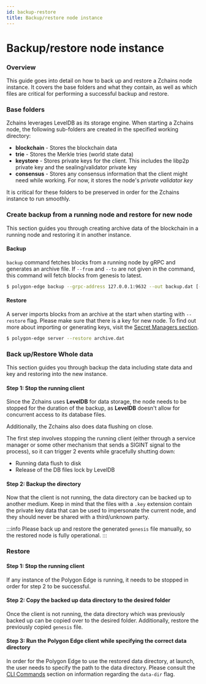 ```yaml
---
id: backup-restore
title: Backup/restore node instance
---
```


# Backup/restore node instance

### Overview

This guide goes into detail on how to back up and restore a Zchains node instance. It covers the base folders and what they contain, as well as which files are critical for performing a successful backup and restore.

### Base folders

Zchains leverages LevelDB as its storage engine. When starting a Zchains node, the following sub-folders are created in the specified working directory:

* **blockchain** - Stores the blockchain data
* **trie** - Stores the Merkle tries (world state data)
* **keystore** - Stores private keys for the client. This includes the libp2p private key and the sealing/validator private key
* **consensus** - Stores any consensus information that the client might need while working. For now, it stores the node's _private validator key_

It is critical for these folders to be preserved in order for the Zchains instance to run smoothly.

### Create backup from a running node and restore for new node

This section guides you through creating archive data of the blockchain in a running node and restoring it in another instance.

#### Backup

`backup` command fetches blocks from a running node by gRPC and generates an archive file. If `--from` and `--to` are not given in the command, this command will fetch blocks from genesis to latest.

```bash
$ polygon-edge backup --grpc-address 127.0.0.1:9632 --out backup.dat [--from 0x0] [--to 0x100]
```

#### Restore

A server imports blocks from an archive at the start when starting with `--restore` flag. Please make sure that there is a key for new node. To find out more about importing or generating keys, visit the [Secret Managers section](../configuration/secret-managers/set-up-aws-ssm/).

```bash
$ polygon-edge server --restore archive.dat
```

### Back up/Restore Whole data

This section guides you through backup the data including state data and key and restoring into the new instance.

#### Step 1: Stop the running client

Since the Zchains uses **LevelDB** for data storage, the node needs to be stopped for the duration of the backup, as **LevelDB** doesn't allow for concurrent access to its database files.

Additionally, the Zchains also does data flushing on close.

The first step involves stopping the running client (either through a service manager or some other mechanism that sends a SIGINT signal to the process), so it can trigger 2 events while gracefully shutting down:

* Running data flush to disk
* Release of the DB files lock by LevelDB

#### Step 2: Backup the directory

Now that the client is not running, the data directory can be backed up to another medium. Keep in mind that the files with a `.key` extension contain the private key data that can be used to impersonate the current node, and they should never be shared with a third/unknown party.

:::info Please back up and restore the generated `genesis` file manually, so the restored node is fully operational. :::

### Restore

#### Step 1: Stop the running client

If any instance of the Polygon Edge is running, it needs to be stopped in order for step 2 to be successful.

#### Step 2: Copy the backed up data directory to the desired folder

Once the client is not running, the data directory which was previously backed up can be copied over to the desired folder. Additionally, restore the previously copied `genesis` file.

#### Step 3: Run the Polygon Edge client while specifying the correct data directory

In order for the Polygon Edge to use the restored data directory, at launch, the user needs to specify the path to the data directory. Please consult the [CLI Commands](../get-started/cli-commands/) section on information regarding the `data-dir` flag.
